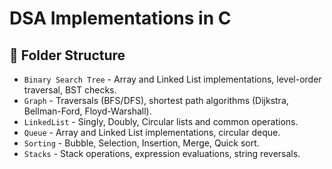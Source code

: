# DSA Implementations in C

## 📂 Folder Structure

- `Binary Search Tree` - Array and Linked List implementations, level-order traversal, BST checks.
- `Graph` - Traversals (BFS/DFS), shortest path algorithms (Dijkstra, Bellman-Ford, Floyd-Warshall).
- `LinkedList` - Singly, Doubly, Circular lists and common operations.
- `Queue` - Array and Linked List implementations, circular deque.
- `Sorting` - Bubble, Selection, Insertion, Merge, Quick sort.
- `Stacks` - Stack operations, expression evaluations, string reversals.
